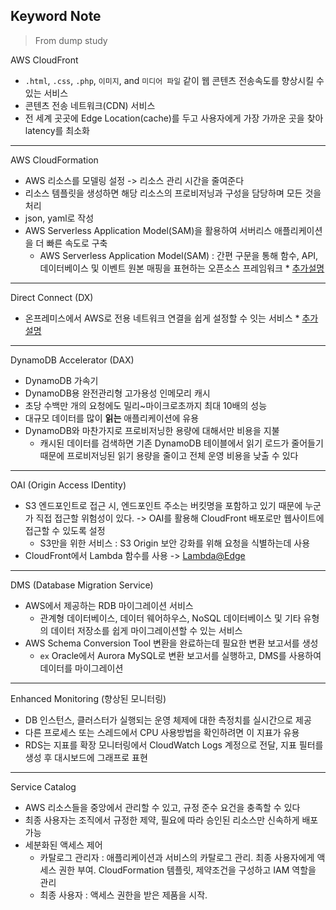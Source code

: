 ## Keyword Note
> From dump study

AWS CloudFront
- `.html`, `.css`, `.php`, `이미지`, and `미디어 파일` 같이 웹 콘텐츠 전송속도를 향상시킬 수 있는 서비스
- 콘텐츠 전송 네트워크(CDN) 서비스
- 전 세계 곳곳에 Edge Location(cache)를 두고 사용자에게 가장 가까운 곳을 찾아 latency를 최소화

---

AWS CloudFormation
- AWS 리소스를 모델링 설정 -> 리소스 관리 시간을 줄여준다
- 리소스 템플릿을 생성하면 해당 리소스의 프로비저닝과 구성을 담당하며 모든 것을 처리
- json, yaml로 작성
- AWS Serverless Application Model(SAM)을 활용하여 서버리스 애플리케이션을 더 빠른 속도로 구축
  - AWS Serverless Application Model(SAM) : 간편 구문을 통해 함수, API, 데이터베이스 및 이벤트 원본 매핑을 표현하는 오픈소스 프레임워크
\* [추가설명](https://nearhome.tistory.com/117)

---

Direct Connect (DX)
- 온프레미스에서 AWS로 전용 네트워크 연결을 쉽게 설정할 수 잇는 서비스
\* [추가설명](https://dev.classmethod.jp/articles/what-is-the-aws-dx-kr/)

---

DynamoDB Accelerator (DAX)
- DynamoDB 가속기
- DynamoDB용 완전관리형 고가용성 인메모리 캐시
- 초당 수백만 개의 요청에도 밀리~마이크로초까지 최대 10배의 성능
- 대규모 데이터를 많이 **읽는** 애플리케이션에 유용
- DynamoDB와 마찬가지로 프로비저닝한 용량에 대해서만 비용을 지불
  - 캐시된 데이터를 검색하면 기존 DynamoDB 테이블에서 읽기 로드가 줄어들기 때문에 프로비저닝된 읽기 용량을 줄이고 전체 운영 비용을 낮출 수 있다


--- 

OAI (Origin Access IDentity)
- S3 엔드포인트로 접근 시, 엔드포인트 주소는 버킷명을 포함하고 있기 때문에 누군가 직접 접근할 위험성이 있다. -> OAI를 활용해 CloudFront 배포로만 웹사이트에 접근할 수 있도록 설정
  - S3만을 위한 서비스 : S3 Origin 보안 강화를 위해 요청을 식별하는데 사용
- CloudFront에서 Lambda 함수를 사용 -> [Lambda@Edge](https://docs.aws.amazon.com/ko_kr/AmazonCloudFront/latest/DeveloperGuide/lambda-examples.html)

---

DMS (Database Migration Service)
- AWS에서 제공하는 RDB 마이그레이션 서비스
  - 관계형 데이터베이스, 데이터 웨어하우스, NoSQL 데이터베이스 및 기타 유형의 데이터 저장소를 쉽게 마이그레이션할 수 있는 서비스
- AWS Schema Conversion Tool 변환을 완료하는데 필요한 변환 보고서를 생성
  - `ex` Oracle에서 Aurora MySQL로 변환 보고서를 실행하고, DMS를 사용하여 데이터를 마이그레이션
  
--- 

Enhanced Monitoring (향상된 모니터링)
- DB 인스턴스, 클러스터가 실행되는 운영 체제에 대한 측정치를 실시간으로 제공
- 다른 프로세스 또는 스레드에서 CPU 사용방법을 확인하려면 이 지표가 유용
- RDS는 지표를 확장 모니터링에서 CloudWatch Logs 계정으로 전달, 지표 필터를 생성 후 대시보드에 그래프로 표현


--- 

Service Catalog
- AWS 리소스들을 중앙에서 관리할 수 있고, 규정 준수 요건을 충족할 수 있다
- 최종 사용자는 조직에서 규정한 제약, 필요에 따라 승인된 리소스만 신속하게 배포 가능
- 세분화된 액세스 제어
  - 카탈로그 관리자 : 애플리케이션과 서비스의 카탈로그 관리. 최종 사용자에게 액세스 권한 부여. CloudFormation 템플릿, 제약조건을 구성하고 IAM 역할을 관리
  - 최종 사용자 : 액세스 권한을 받은 제품을 시작. 